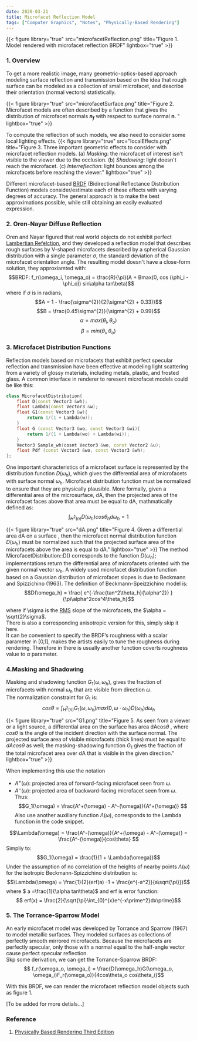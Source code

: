 ```yaml
---
date: 2020-03-21
title: Microfacet Reflection Model
tags: ["Computer Graphics", "Notes", "Physically-Based Rendering"]
--- 
```

{{< figure library="true" src="microfacetReflection.png" title="Figure 1. Model rendered with microfacet reflection BRDF" lightbox="true" >}}

### 1. Overview
To get a more realistic image, many geometric-optics-based approach modeling surface reflection and transmission based on the idea that rough surface can be modeled as a collection of small microfacet, and describe their orientation (normal vectors) statistically.

{{< figure library="true" src="microfacetSurface.png" title="Figure 2. Microfacet models are often described by a function that gives the distribution of microfacet normals **$n_f$** with respect to surface normal **n**. " lightbox="true" >}}

To compute the reflection of such models, we also need to consider some local lighting effects. 
{{< figure library="true" src="localEffects.png" title="Figure 3. Three important geometric effects to consider with microfacet reflection models. (a) _Masking_: the microfacet of interest isn't visible to the viewer due to the occlusion. (b) _Shadowing_: light doesn't reach the microfacet. (c) _Interreflection_: light bounces among the microfacets before reaching the viewer." lightbox="true" >}}

Different microfacet-based [BRDF](https://en.wikipedia.org/wiki/Bidirectional_reflectance_distribution_function) (Bidirectional Reflectance Distribution Function) models consider/estimate each of these effects with varying degrees of accuracy. The general approach is to make the best approximations possible, while still obtaining an easily evaluated expression.

### 2. Oren-Nayar Diffuse Reflection 
Oren and Nayar figured that real world objects do not exhibit perfect [Lambertian Refelction](https://en.wikipedia.org/wiki/Lambert%27s_cosine_law), and they developed a reflection model that describes rough surfaces by V-shaped microfacets described by a spherical Gaussian distribution with a single parameter $\sigma$, the standard deviation of the microfacet orientation angle. The resulting model doesn't have a close-form solution, they approxiamted with:
$$BRDF: f_r(\omega_i, \omega_o) = \frac{R}{\pi}(A + Bmax(0, cos (\phi_i - \phi_o)) sin\alpha tan\beta)$$
where if $\sigma$ is in radians,
$$A = 1 - \frac{\sigma^{2}}{2(\sigma^{2} + 0.33)}$$
$$B = \frac{0.45\sigma^{2}}{\sigma^{2} + 0.99}$$
$$\alpha = max(\theta_i, \theta_o)$$
$$\beta = min(\theta_i, \theta_o)$$

### 3. Microfacet Distribution Functions

Reflection models based on microfacets that exhibit perfect specular reflection and transmission have been effective at modeling light scattering from a variety of glossy materials, including metals, plastic, and frosted glass. A common interface in renderer to reresent microfacet models could be like this:

```cpp
class MicrofacetDistribution{
	float D(const Vector3 &wh);
	float Lambda(const Vector3 &w);
	float G1(const Vector3 &w){
		return 1/(1 + Lambda(w));
	}
	float G (const Vector3 &wo, const Vector3 &wi){
		return 1/(1 + Lambda(wo) + Lambda(wi));
	}
	Vector3 Sample_wh(cosnt Vector3 &wo, const Vector2 &u);
	float Pdf (const Vector3 &wo, const Vector3 &wh);
};
```

One important characteristics of a microfacet surface is represented by the distribution function $D(\omega_h)$, which gives the differential area of microfacets with surface normal $\omega_h$. Microfacet distribution function must be normalized to ensure that they are physically plausible. More formally, given a differential area of the microsurface, dA, then the projected area of the microfacet faces above that area must be equal to dA, mathmatically defined as:
$$\int_{H^{2}(n)} D(\omega_h)cos\theta_hd\omega_h = 1$$

{{< figure library="true" src="dA.png" title="Figure 4. Given a differential area dA on a surface , then the microfacet normal distribution function  $D(\omega_h)$ must be normalized such that the projected surface area of the microfacets above the area is equal to dA." lightbox="true" >}}
The method MicrofacetDistribution::D() corresponds to the function $D(\omega_h)$; implementations return the differential area of microfacets oriented with the given normal vector $\omega_h$.
A widely used microfacet distribution function based on a Gaussian distribution of microfacet slopes is due to Beckmann and Spizzichino (1963).
The definition of Beckmann-Speizzichino model is:
$$D(\omega_h) = \frac{
						e^{-\frac{tan^2\theta_h}{\alpha^2}}
					  }
					  {\pi\alpha^2cos^4\theta_h}$$

where if \sigma is the [RMS](https://en.wikipedia.org/wiki/Root_mean_square) slope of the microfacets, the $\alpha = \sqrt{2}\sigma$.  
There is also a corresponding anisotropic version for this, simply skip it here.  
It can be convenient to specify the BRDF’s roughness with a scalar parameter in [0,1], makes the artists easily to tune the roughness during rendering. Therefore in there is usually another function coverts roughness value to $\alpha$ parameter.

### 4.Masking and Shadowing
Masking and shadowing function $G_1(\omega, \omega_h)$, gives the fraction of microfacets with normal $\omega_h$ that are visible from direction $\omega$.  
The normalization constraint for $G_1$ is:
$$ cos\theta = \int_{H^2(n)} G_1(\omega, \omega_h) max(0, \omega\cdot\omega_h)D(\omega_h)d\omega_h$$

{{< figure library="true" src="G1.png" title="Figure 5. As seen from a viewer or a light source, a differential area on the surface has area dAcos$\theta$ , where $cos\theta$ is the angle of the incident direction with the surface normal. The projected surface area of visible microfacets (thick lines) must be equal to $dAcos\theta$ as well; the masking-shadowing function  $G_1$ gives the fraction of the total microfacet area over dA that is visible in the given direction." lightbox="true" >}}

When implementing this use the notation  
- $A^+(\omega)$: projected area of forward-facing microfacet seen from $\omega$.
- $A^-(\omega)$: projected area of backward-facing microfacet seen from $\omega$.
Thus:
$$G_1(\omega) = \frac{A^+(\omega) - A^-(\omega)}{A^+(\omega)} $$
Also use another auxiliary function $\Lambda(\omega)$, corresponds to the Lambda function in the code snippet.

$$\Lambda(\omega) = \frac{A^-(\omega)}{A^+(\omega) - A^-(\omega)}  = \frac{A^-(\omega)}{cos\theta} $$
Simpliy to:
$$G_1(\omega) = \frac{1}{1 + \Lambda(\omega)}$$ 
Under the assumption of no correlation of the heights of nearby points $\Lambda(\omega)$ for the isotropic Beckmann-Spizzichino distribution is: 
$$\Lambda(\omega) = \frac{1}{2}(erf(a) -1 + \frac{e^{-a^2}}{a\sqrt{\pi}})$$
where $ a =\frac{1}{\alpha tan\theta}$ and erf is error function:
$$ erf(x) = \frac{2}{\sqrt{\pi}\int_{0}^{x}e^{-x\prime^2}dx\prime}$$ 

### 5. The Torrance-Sparrow Model
An early microfacet model was developed by Torrance and Sparrow (1967) to model metallic surfaces. They modeled surfaces as collections of perfectly smooth mirrored microfacets. Because the microfacets are perfectly specular, only those with a normal equal to the half-angle vector cause perfect specular reflection.  
Skp some derivation, we can get the Torrance-Sparrow BRDF:
$$ f_r(\omega_o, \omega_i) = \frac{D(\omega_h)G(\omega_o, \omega_i)F_r(\omega_o)}{4cos\theta_o cos\theta_i}$$

With this BRDF, we can render the microfacet reflection model objects such as figure 1.

[To be added for more detials...]
### Reference
1. [Physically Based Rendering Third Edition](http://www.pbr-book.org/3ed-2018/contents.html)